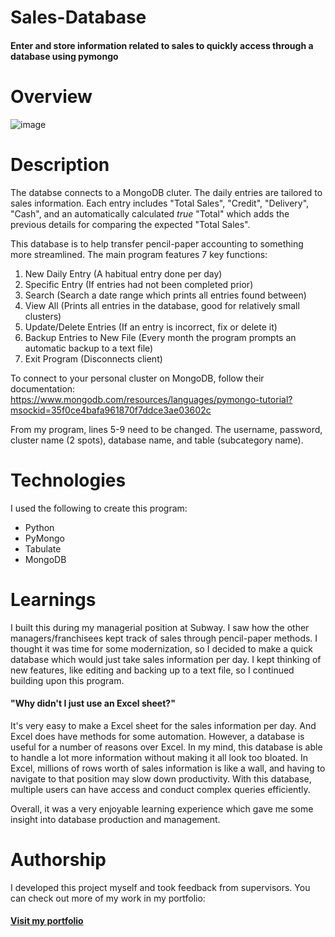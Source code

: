 # Sales-Database
#### Enter and store information related to sales to quickly access through a database using pymongo

# Overview
![image](https://github.com/user-attachments/assets/cb7ca33e-ab8c-4101-9175-19750965e57e)

# Description
The databse connects to a MongoDB cluter. The daily entries are tailored to sales information. Each entry includes "Total Sales", "Credit", "Delivery", "Cash", and an automatically calculated *true* "Total" which adds the previous details for comparing the expected "Total Sales".

This database is to help transfer pencil-paper accounting to something more streamlined. The main program features 7 key functions: 
1. New Daily Entry (A habitual entry done per day)
2. Specific Entry (If entries had not been completed prior)
3. Search (Search a date range which prints all entries found between)
4. View All (Prints all entries in the database, good for relatively small clusters)
5. Update/Delete Entries (If an entry is incorrect, fix or delete it)
6. Backup Entries to New File (Every month the program prompts an automatic backup to a text file)
7. Exit Program (Disconnects client)

To connect to your personal cluster on MongoDB, follow their documentation: 
https://www.mongodb.com/resources/languages/pymongo-tutorial?msockid=35f0ce4bafa961870f7ddce3ae03602c

From my program, lines 5-9 need to be changed. The username, password, cluster name (2 spots), database name, and table (subcategory name).

# Technologies
I used the following to create this program:
- Python
- PyMongo
- Tabulate
- MongoDB

# Learnings
I built this during my managerial position at Subway. I saw how the other managers/franchisees kept track of sales through pencil-paper methods. I thought it was time for some modernization, so I decided to make a quick database which would just take sales information per day. I kept thinking of new features, like editing and backing up to a text file, so I continued building upon this program.

#### "Why didn't I just use an Excel sheet?"
It's very easy to make a Excel sheet for the sales information per day. And Excel does have methods for some automation. However, a database is useful for a number of reasons over Excel. In my mind, this database is able to handle a lot more information without making it all look too bloated. In Excel, millions of rows worth of sales information is like a wall, and having to navigate to that position may slow down productivity. With this database, multiple users can have access and conduct complex queries efficiently.

Overall, it was a very enjoyable learning experience which gave me some insight into database production and management.

# Authorship

I developed this project myself and took feedback from supervisors. You can check out more of my work in my portfolio:

#### [Visit my portfolio](https://portfolio-ompatel.netlify.app/)
